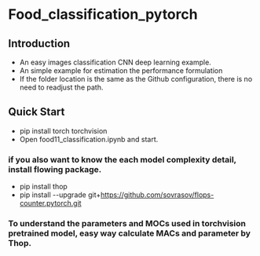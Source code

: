 # Food_classification_pytorch
## Introduction
- An easy images classification CNN deep learning example. 
- An simple example for estimation the performance formulation
- If the folder location is the same as the Github configuration, there is no need to readjust the path.

## Quick Start
- pip install torch torchvision
- Open food11_classification.ipynb and start.
###  if you also want to know the each model complexity detail, install flowing package.
- pip install thop
- pip install --upgrade git+https://github.com/sovrasov/flops-counter.pytorch.git


### To understand the parameters and MOCs used in torchvision pretrained model, easy way calculate MACs and parameter by Thop.
